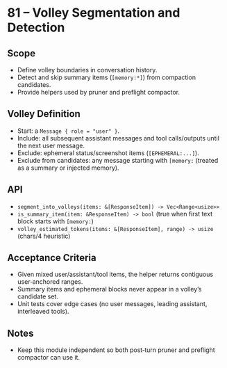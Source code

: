 # 81 – Volley Segmentation and Detection

## Scope
- Define volley boundaries in conversation history.
- Detect and skip summary items (`[memory:*]`) from compaction candidates.
- Provide helpers used by pruner and preflight compactor.

## Volley Definition
- Start: a `Message { role = "user" }`.
- Include: all subsequent assistant messages and tool calls/outputs until the next user message.
- Exclude: ephemeral status/screenshot items (`[EPHEMERAL:...]`).
- Exclude from candidates: any message starting with `[memory:` (treated as a summary or injected memory).

## API
- `segment_into_volleys(items: &[ResponseItem]) -> Vec<Range<usize>>`
- `is_summary_item(item: &ResponseItem) -> bool` (true when first text block starts with `[memory:`)
- `volley_estimated_tokens(items: &[ResponseItem], range) -> usize` (chars/4 heuristic)

## Acceptance Criteria
- Given mixed user/assistant/tool items, the helper returns contiguous user‑anchored ranges.
- Summary items and ephemeral blocks never appear in a volley’s candidate set.
- Unit tests cover edge cases (no user messages, leading assistant, interleaved tools).

## Notes
- Keep this module independent so both post‑turn pruner and preflight compactor can use it.


